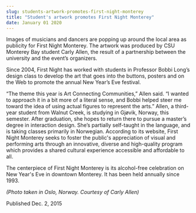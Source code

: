 ```yaml
---
slug: students-artwork-promotes-first-night-monterey
title: "Student's artwork promotes First Night Monterey"
date: January 01 2020
---
```


 
<p>
  Images of musicians and dancers are popping up around the local area as
  publicity for First Night Monterey. The artwork was produced by CSU Monterey
  Bay student Carly Allen, the result of a partnership between the university
  and the event’s organizers.
</p>
<p>
  Since 2004, First Night has worked with students in Professor Bobbi Long’s
  design class to develop the art that goes into the buttons, posters and on the
  Web to promote the annual New Year’s Eve festival.
</p>
<p>
  “The theme this year is Art Connecting Communities,” Allen said. “I wanted to
  approach it in a bit more of a literal sense, and Bobbi helped steer me toward
  the idea of using actual figures to represent the arts.” Allen, a
  third&#45;year student from Walnut Creek, is studying in Gjøvik, Norway, this
  semester. After graduation, she hopes to return there to pursue a master’s
  degree in interaction design. She’s partially self&#45;taught in the language,
  and is taking classes primarily in Norwegian. According to its website, First
  Night Monterey seeks to foster the public's appreciation of visual and
  performing arts through an innovative, diverse and high&#45;quality program
  which provides a shared cultural experience accessible and affordable to all.
</p>
<p>
  The centerpiece of First Night Monterey is its alcohol&#45;free celebration on
  New Year's Eve in downtown Monterey. It has been held annually since 1993.

  <em>&#40;Photo taken in Oslo, Norway. Courtesy of Carly Allen&#41;</em>

  Published Dec. 2, 2015
</p>
 
